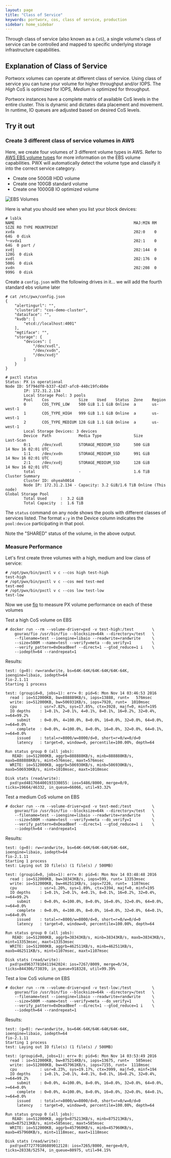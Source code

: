 ```yaml
---
layout: page
title: "Class of Service"
keywords: portworx, cos, class of service, production
sidebar: home_sidebar
---
```

Through class of service (also known as a `CoS`), a single volume's class of service can be controlled and mapped to specific underlying storage infrastructure capabilities.

## Explanation of Class of Service

Portworx volumes can operate at different class of service. Using class of service you can tune your volume for higher 
throughput and/or IOPS. The *High* CoS is optimized for IOPS, *Medium* is optimized for throughput. 

Portworx instances have a complete matrix of available CoS levels in the entire cluster. This is dynamic and dictates data placement and movement.  In runtime, IO queues are adjusted based on desired CoS levels.


## Try it out

### Create 3 different class of service volumes in AWS
Here, we create four volumes of 3 different volume types in AWS.  Refer to [AWS EBS volume types](http://docs.aws.amazon.com/AWSEC2/latest/UserGuide/EBSVolumeTypes.html) for more information on the EBS volume capabilities.  PWX will automatically detect the volume type and classify it into the correct service category.

* Create one 500GB HDD volume
* Create one 100GB standard volume
* Create one 1000GB IO optimized volume

![EBS Volumes](images/cos.png)

Here is what you should see when you list your block devices:

```
# lsblk
NAME                                                    MAJ:MIN RM  SIZE RO TYPE MOUNTPOINT
xvda                                                    202:0    0   64G  0 disk
└─xvda1                                                 202:1    0   64G  0 part /
xvdj                                                    202:144  0  128G  0 disk
xvdl                                                    202:176  0  500G  0 disk
xvdn                                                    202:208  0  999G  0 disk
```

Create a `config.json` with the following drives in it... we will add the fourth standard ebs volume later

```
# cat /etc/pwx/config.json
{
    "alertingurl": "",
    "clusterid": "cos-demo-cluster",
    "dataiface": "",
    "kvdb": [
    	"etcd://localhost:4001"
    ],
    "mgtiface": "",
    "storage": {
        "devices": [
            "/dev/xvdl",
            "/dev/xvdn",
            "/dev/xvdj"
        ]
    }
}
```

```
# pxctl status
Status: PX is operational
Node ID: 5f794df0-b337-42d7-afc0-440c19fc4b0e
        IP: 172.31.2.134
        Local Storage Pool: 3 pools
        Pool    Cos             Size    Used    Status  Zone    Region
        0       COS_TYPE_LOW    500 GiB 1.1 GiB Online  a       us-west-1
        1       COS_TYPE_HIGH   999 GiB 1.1 GiB Online  a       us-west-1
        2       COS_TYPE_MEDIUM 128 GiB 1.1 GiB Online  a       us-west-1
        Local Storage Devices: 3 devices
        Device  Path            Media Type              Size            Last-Scan
        0:1     /dev/xvdl       STORAGE_MEDIUM_SSD      500 GiB         14 Nov 16 02:01 UTC
        1:1     /dev/xvdn       STORAGE_MEDIUM_SSD      991 GiB         14 Nov 16 02:01 UTC
        2:1     /dev/xvdj       STORAGE_MEDIUM_SSD      128 GiB         14 Nov 16 02:01 UTC
        total                   -                       1.6 TiB
Cluster Summary
        Cluster ID: ohyeah0014
        Node IP: 172.31.2.134 - Capacity: 3.2 GiB/1.6 TiB Online (This node)
Global Storage Pool
        Total Used      :  3.2 GiB
        Total Capacity  :  1.6 TiB
```

The `status` command on any node shows the pools with different classes of services listed.  The format `x:y` in the Device column indicates the `pool:device` participating in that pool.

Note the "SHARED" status of the volume, in the above output.


### Measure Performance
Let's first create three volumes with a high, medium and low class of service:

```
# /opt/pwx/bin/pxctl v c --cos high test-high
test-high
# /opt/pwx/bin/pxctl v c --cos med test-med
test-med
# /opt/pwx/bin/pxctl v c --cos low test-low
test-low
```

Now we use [fio](https://github.com/axboe/fio) to measure PX volume performance on each of these volumes

Test a high CoS volume on EBS

```
# docker run --rm --volume-driver=pxd -v test-high:/test        \
    gourao/fio /usr/bin/fio --blocksize=64k --directory=/test   \
    --filename=test --ioengine=libaio --readwrite=randwrite     \
    --size=500M --name=test --verify=meta --do_verify=1 		\
	--verify_pattern=0xDeadBeef --direct=1 --gtod_reduce=1 i    \
    --iodepth=64 --randrepeat=1
```

Results:

```
test: (g=0): rw=randwrite, bs=64K-64K/64K-64K/64K-64K, ioengine=libaio, iodepth=64
fio-2.1.11
Starting 1 process

test: (groupid=0, jobs=1): err= 0: pid=6: Mon Nov 14 03:46:53 2016
  read : io=512000KB, bw=888889KB/s, iops=13888, runt=   576msec
  write: io=512000KB, bw=506931KB/s, iops=7920, runt=  1010msec
  cpu          : usr=7.82%, sys=17.85%, ctx=3928, majf=0, minf=195
  IO depths    : 1=0.1%, 2=0.1%, 4=0.1%, 8=0.1%, 16=0.2%, 32=0.4%, >=64=99.2%
     submit    : 0=0.0%, 4=100.0%, 8=0.0%, 16=0.0%, 32=0.0%, 64=0.0%, >=64=0.0%
     complete  : 0=0.0%, 4=100.0%, 8=0.0%, 16=0.0%, 32=0.0%, 64=0.1%, >=64=0.0%
     issued    : total=r=8000/w=8000/d=0, short=r=0/w=0/d=0
     latency   : target=0, window=0, percentile=100.00%, depth=64

Run status group 0 (all jobs):
   READ: io=512000KB, aggrb=888888KB/s, minb=888888KB/s, maxb=888888KB/s, mint=576msec, maxt=576msec
  WRITE: io=512000KB, aggrb=506930KB/s, minb=506930KB/s, maxb=506930KB/s, mint=1010msec, maxt=1010msec

Disk stats (read/write):
  pxd!pxd481766400193330855: ios=5486/8000, merge=0/0, ticks=19664/46332, in_queue=66066, util=93.32%
```

Test a medium CoS volume on EBS

```
# docker run --rm --volume-driver=pxd -v test-med:/test         \
    gourao/fio /usr/bin/fio --blocksize=64k --directory=/test   \
    --filename=test --ioengine=libaio --readwrite=randwrite     \
    --size=500M --name=test --verify=meta --do_verify=1 		\
	--verify_pattern=0xDeadBeef --direct=1 --gtod_reduce=1 i    \
    --iodepth=64 --randrepeat=1
```

Results:

```
test: (g=0): rw=randwrite, bs=64K-64K/64K-64K/64K-64K, ioengine=libaio, iodepth=64
fio-2.1.11
Starting 1 process
test: Laying out IO file(s) (1 file(s) / 500MB)

test: (groupid=0, jobs=1): err= 0: pid=6: Mon Nov 14 03:48:48 2016
  read : io=512000KB, bw=38343KB/s, iops=599, runt= 13353msec
  write: io=512000KB, bw=462511KB/s, iops=7226, runt=  1107msec
  cpu          : usr=1.20%, sys=1.89%, ctx=3394, majf=0, minf=195
  IO depths    : 1=0.1%, 2=0.1%, 4=0.1%, 8=0.1%, 16=0.2%, 32=0.4%, >=64=99.2%
     submit    : 0=0.0%, 4=100.0%, 8=0.0%, 16=0.0%, 32=0.0%, 64=0.0%, >=64=0.0%
     complete  : 0=0.0%, 4=100.0%, 8=0.0%, 16=0.0%, 32=0.0%, 64=0.1%, >=64=0.0%
     issued    : total=r=8000/w=8000/d=0, short=r=0/w=0/d=0
     latency   : target=0, window=0, percentile=100.00%, depth=64

Run status group 0 (all jobs):
   READ: io=512000KB, aggrb=38343KB/s, minb=38343KB/s, maxb=38343KB/s, mint=13353msec, maxt=13353msec
  WRITE: io=512000KB, aggrb=462511KB/s, minb=462511KB/s, maxb=462511KB/s, mint=1107msec, maxt=1107msec

Disk stats (read/write):
  pxd!pxd96377810411942024: ios=7267/8009, merge=0/34, ticks=844306/73839, in_queue=918328, util=99.39%
```

Test a low CoS volume on EBS

```
# docker run --rm --volume-driver=pxd -v test-low:/test         \
    gourao/fio /usr/bin/fio --blocksize=64k --directory=/test   \
    --filename=test --ioengine=libaio --readwrite=randwrite     \
    --size=500M --name=test --verify=meta --do_verify=1 		\
	--verify_pattern=0xDeadBeef --direct=1 --gtod_reduce=1 i    \
    --iodepth=64 --randrepeat=1
```

Results:

```
test: (g=0): rw=randwrite, bs=64K-64K/64K-64K/64K-64K, ioengine=libaio, iodepth=64
fio-2.1.11
Starting 1 process
test: Laying out IO file(s) (1 file(s) / 500MB)

test: (groupid=0, jobs=1): err= 0: pid=6: Mon Nov 14 03:53:49 2016
  read : io=512000KB, bw=875214KB/s, iops=13675, runt=   585msec
  write: io=512000KB, bw=457961KB/s, iops=7155, runt=  1118msec
  cpu          : usr=8.23%, sys=19.17%, ctx=3999, majf=0, minf=194
  IO depths    : 1=0.1%, 2=0.1%, 4=0.1%, 8=0.1%, 16=0.2%, 32=0.4%, >=64=99.2%
     submit    : 0=0.0%, 4=100.0%, 8=0.0%, 16=0.0%, 32=0.0%, 64=0.0%, >=64=0.0%
     complete  : 0=0.0%, 4=100.0%, 8=0.0%, 16=0.0%, 32=0.0%, 64=0.1%, >=64=0.0%
     issued    : total=r=8000/w=8000/d=0, short=r=0/w=0/d=0
     latency   : target=0, window=0, percentile=100.00%, depth=64

Run status group 0 (all jobs):
   READ: io=512000KB, aggrb=875213KB/s, minb=875213KB/s, maxb=875213KB/s, mint=585msec, maxt=585msec
  WRITE: io=512000KB, aggrb=457960KB/s, minb=457960KB/s, maxb=457960KB/s, mint=1118msec, maxt=1118msec

Disk stats (read/write):
  pxd!pxd772770186889012128: ios=7265/8000, merge=0/0, ticks=28338/52574, in_queue=80975, util=94.15%
```
